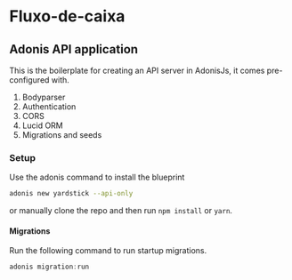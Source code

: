 # Fluxo-de-caixa

## Adonis API application

This is the boilerplate for creating an API server in AdonisJs, it comes pre-configured with.

1. Bodyparser
2. Authentication
3. CORS
4. Lucid ORM
5. Migrations and seeds

### Setup

Use the adonis command to install the blueprint

```bash
adonis new yardstick --api-only
```

or manually clone the repo and then run `npm install` or `yarn`.

#### Migrations

Run the following command to run startup migrations.

```js
adonis migration:run
```
